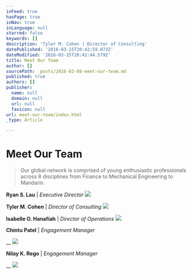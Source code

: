 ```yaml
---
inFeed: true
hasPage: true
inNav: true
inLanguage: null
starred: false
keywords: []
description: 'Tyler M. Cohen | Director of Consulting'
datePublished: '2016-03-15T20:42:59.073Z'
dateModified: '2016-03-15T20:42:44.579Z'
title: Meet Our Team
author: []
sourcePath: _posts/2016-03-08-meet-our-team.md
published: true
authors: []
publisher:
  name: null
  domain: null
  url: null
  favicon: null
url: meet-our-team/index.html
_type: Article

---
```

# Meet Our Team

> Our global network is comprised
> of young enthusiastic professionals across 8 disciplines from Finance to
> Mechanical Engineering to Mandarin.

**Ryan S. Lau** | _Executive Director_
![](https://s3-us-west-2.amazonaws.com/the-grid-img/p/37cefb13db8affb13f2f844717537d9fe5ef7d73.png)

**Tyler M. Cohen** | _Director of Consulting_
![](https://s3-us-west-2.amazonaws.com/the-grid-img/p/216fc92fc9dd459c4a3deeb3f14b672c8af6cf07.png)

**Isabelle O. Hanafiah** | _Director of Operations_
![](https://s3-us-west-2.amazonaws.com/the-grid-img/p/e44c7721d1da37c26960c10801ff454126765da7.png)

**Chintu Patel** | _Engagement Manager_

__
![](https://s3-us-west-2.amazonaws.com/the-grid-img/p/8f48063cad245e494285ae2c3755cc5b1de05c8c.png)

**Nilay K. Rego** | _Engagement Manager_

__
![](https://s3-us-west-2.amazonaws.com/the-grid-img/p/42986112fbc203e4e5ff87077a06943e910e3ec8.png)